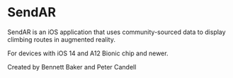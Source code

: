 # SendAR
SendAR is an iOS application that uses community-sourced data to display climbing routes in augmented reality.

For devices with iOS 14 and A12 Bionic chip and newer.

Created by Bennett Baker and Peter Candell
